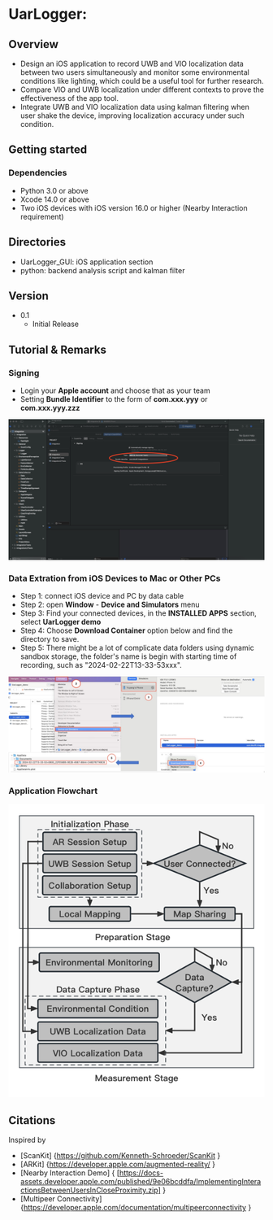 # UarLogger: 
 
## Overview

* Design an iOS application to record UWB and VIO localization data between two users simultaneously and monitor some environmental conditions like lighting, which could be a useful tool for further research.
* Compare VIO and UWB localization under different contexts to prove the effectiveness of the app tool.
* Integrate UWB and VIO localization data using kalman filtering when user shake the device, improving localization accuracy under such condition.

## Getting started

### Dependencies
* Python 3.0 or above
* Xcode 14.0 or above
* Two iOS devices with iOS version 16.0 or higher (Nearby Interaction requirement)

## Directories
* UarLogger_GUI: iOS application section
* python: backend analysis script and kalman filter

## Version
* 0.1
    * Initial Release

## Tutorial & Remarks

### Signing
* Login your __Apple account__ and choose that as your team
* Setting __Bundle Identifier__ to the form of __com.xxx.yyy__ or __com.xxx.yyy.zzz__

![image](./pics/signing.jpg)

### Data Extration from iOS Devices to Mac or Other PCs
* Step 1: connect iOS device and PC by data cable
* Step 2: open __Window__ - __Device and Simulators__ menu
* Step 3: Find your connected devices, in the __INSTALLED APPS__ section, select __UarLogger demo__
* Step 4: Choose __Download Container__ option below and find the directory to save.
* Step 5: There might be a lot of complicate data folders using dynamic sandbox storage, the folder's name is begin with starting time of recording, such as "2024-02-22T13-33-53xxx".

![image](./pics/tutorial_downloadfile.jpg)

### Application Flowchart
![image](./pics/application_flowchart.png)
 
## Citations
Inspired by
* [ScanKit] {https://github.com/Kenneth-Schroeder/ScanKit }
* [ARKit] {https://developer.apple.com/augmented-reality/ }
* [Nearby Interaction Demo] { [https://docs-assets.developer.apple.com/published/9e06bcddfa/ImplementingInteractionsBetweenUsersInCloseProximity.zip] }
* [Multipeer Connectivity] {https://developer.apple.com/documentation/multipeerconnectivity }
